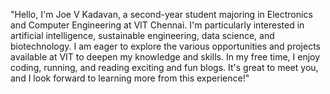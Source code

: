 "Hello, I'm Joe V Kadavan, a second-year student majoring in Electronics and Computer Engineering at VIT Chennai. 
I'm particularly interested in artificial intelligence, sustainable engineering, data science, and biotechnology. 
I am eager to explore the various opportunities and projects available at VIT to deepen my knowledge and skills. 
In my free time, I enjoy coding, running, and reading exciting and fun blogs. 
It's great to meet you, and I look forward to learning more from this experience!"
